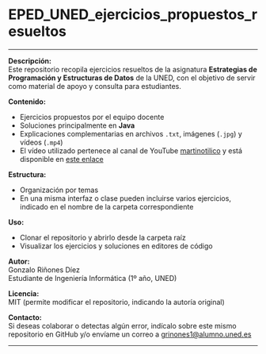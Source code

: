 # EPED_UNED_ejercicios_propuestos_resueltos

---
**Descripción:**  
Este repositorio recopila ejercicios resueltos de la asignatura **Estrategias de Programación y Estructuras de Datos** de la UNED, con el objetivo de servir como material de apoyo y consulta para estudiantes.

**Contenido:**  
- Ejercicios propuestos por el equipo docente  
- Soluciones principalmente en **Java**  
- Explicaciones complementarias en archivos `.txt`, imágenes (`.jpg`) y vídeos (`.mp4`)
- El vídeo utilizado pertenece al canal de YouTube [martinotilico](https://www.youtube.com/@martinotilico) y está disponible en [este enlace](https://www.youtube.com/watch?v=FO6pmLTgf9c&t=94s)

**Estructura:**  
- Organización por temas  
- En una misma interfaz o clase pueden incluirse varios ejercicios, indicado en el nombre de la carpeta correspondiente

**Uso:**  
- Clonar el repositorio y abrirlo desde la carpeta raíz  
- Visualizar los ejercicios y soluciones en editores de código

**Autor:**  
Gonzalo Riñones Díez  
Estudiante de Ingeniería Informática (1º año, UNED)

**Licencia:**  
MIT (permite modificar el repositorio, indicando la autoría original)

**Contacto:**  
Si deseas colaborar o detectas algún error, indícalo sobre este mismo repositorio en GitHub y/o envíame un correo a grinones1@alumno.uned.es

---
